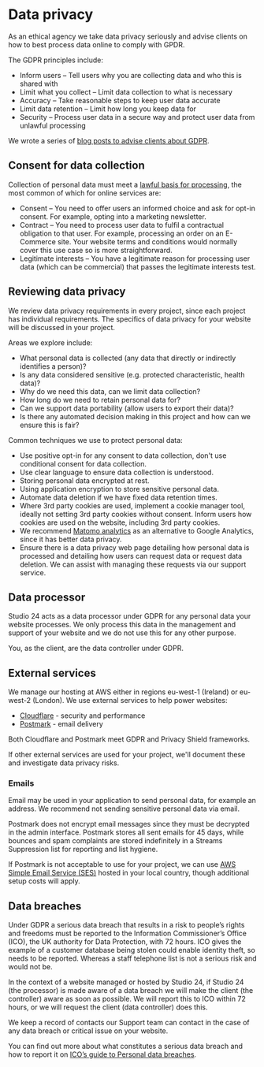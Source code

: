 # Data privacy

As an ethical agency we take data privacy seriously and advise clients on how to best process data online to comply with GPDR. 

The GDPR principles include:

* Inform users – Tell users why you are collecting data and who this is shared with
* Limit what you collect – Limit data collection to what is necessary
* Accuracy – Take reasonable steps to keep user data accurate
* Limit data retention – Limit how long you keep data for
* Security – Process user data in a secure way and protect user data from unlawful processing

We wrote a series of [blog posts to advise clients about GDPR](https://www.studio24.net/blog/practical-approach-to-gdpr/).

## Consent for data collection

Collection of personal data must meet a [lawful basis for processing](https://ico.org.uk/for-organisations/guide-to-data-protection/guide-to-the-general-data-protection-regulation-gdpr/lawful-basis-for-processing/), the most common of which for online services are:

* Consent – You need to offer users an informed choice and ask for opt-in consent. For example, opting into a marketing newsletter.
* Contract – You need to process user data to fulfil a contractual obligation to that user. For example, processing an order on an E-Commerce site. Your website terms and conditions would normally cover this use case so is more straightforward.
* Legitimate interests – You have a legitimate reason for processing user data (which can be commercial) that passes the legitimate interests test.

## Reviewing data privacy

We review data privacy requirements in every project, since each project has individual requirements. The specifics of data privacy for your website will be discussed in your project. 

Areas we explore include:

* What personal data is collected (any data that directly or indirectly identifies a person)?
* Is any data considered sensitive (e.g. protected characteristic, health data)?
* Why do we need this data, can we limit data collection?
* How long do we need to retain personal data for?
* Can we support data portability (allow users to export their data)?
* Is there any automated decision making in this project and how can we ensure this is fair?

Common techniques we use to protect personal data:

* Use positive opt-in for any consent to data collection, don't use conditional consent for data collection.
* Use clear language to ensure data collection is understood.
* Storing personal data encrypted at rest.
* Using application encryption to store sensitive personal data.
* Automate data deletion if we have fixed data retention times.
* Where 3rd party cookies are used, implement a cookie manager tool, ideally not setting 3rd party cookies without consent. Inform users how cookies are used on the website, including 3rd party cookies.
* We recommend [Matomo analytics](https://matomo.org/gdpr-analytics/) as an alternative to Google Analytics, since it has better data privacy.
* Ensure there is a data privacy web page detailing how personal data is processed and detailing how users can request data or request data deletion. We can assist with managing these requests via our support service.

## Data processor

Studio 24 acts as a data processor under GDPR for any personal data your website processes. We only process this data in the management and support of your website and we do not use this for any other purpose.

You, as the client, are the data controller under GDPR.

## External services

We manage our hosting at AWS either in regions eu-west-1 (Ireland) or eu-west-2 (London). We use external services to help power websites:

* [Cloudflare](https://www.cloudflare.com/gdpr/introduction/) - security and performance
* [Postmark](https://postmarkapp.com/eu-privacy#gdpr) - email delivery
 
Both Cloudflare and Postmark meet GDPR and Privacy Shield frameworks. 

If other external services are used for your project, we'll document these and investigate data privacy risks.

### Emails

Email may be used in your application to send personal data, for example an address. We recommend not sending sensitive personal data via email. 

Postmark does not encrypt email messages since they must be decrypted in the admin interface. Postmark stores all sent emails for 45 days, while bounces and spam complaints are stored indefinitely in a Streams Suppression list for reporting and list hygiene.  

If Postmark is not acceptable to use for your project, we can use [AWS Simple Email Service (SES)](https://aws.amazon.com/ses/) hosted in your local country, though additional setup costs will apply.

## Data breaches

Under GDPR a serious data breach that results in a risk to people’s rights and freedoms must be reported to the Information Commissioner’s Office (ICO), the UK authority for Data Protection, with 72 hours. ICO gives the example of a customer database being stolen could enable identity theft, so needs to be reported. Whereas a staff telephone list is not a serious risk and would not be.

In the context of a website managed or hosted by Studio 24, if Studio 24 (the processor) is made aware of a data breach we will make the client (the controller) aware as soon as possible. We will report this to ICO within 72 hours, or we will request the client (data controller) does this. 

We keep a record of contacts our Support team can contact in the case of any data breach or critical issue on your website. 

You can find out more about what constitutes a serious data breach and how to report it on [ICO’s guide to Personal data breaches](https://ico.org.uk/for-organisations/guide-to-data-protection/guide-to-the-general-data-protection-regulation-gdpr/personal-data-breaches/). 
 